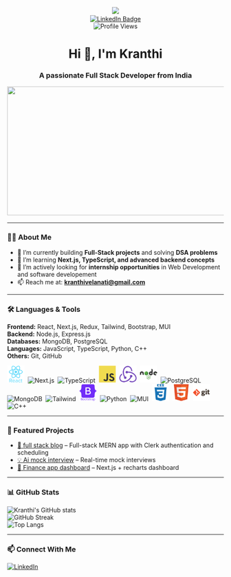 <div id="header" align="center">
  <img src="https://media.giphy.com/media/M9gbBd9nbDrOTu1Mqx/giphy.gif" width="100"/>
  
  <div id="badges">
    <a href="https://www.linkedin.com/in/kranthi-kumar-velanati/">
      <img src="https://img.shields.io/badge/LinkedIn-blue?style=for-the-badge&logo=linkedin&logoColor=white" alt="LinkedIn Badge"/>
    </a>
   
  </div>
  
  <img src="https://komarev.com/ghpvc/?username=kranthi-77&style=flat-square&color=blue" alt="Profile Views"/>
</div>

<h1 align="center">Hi 👋, I'm Kranthi</h1>
<h3 align="center">A passionate Full Stack Developer from India</h3>

<div align="center">
  <img src="https://media.giphy.com/media/dWesBcTLavkZuG35MI/giphy.gif" width="600" height="300"/>
</div>

---

### 👨‍💻 About Me
- 🔭 I’m currently building **Full-Stack projects** and solving **DSA problems**  
- 🌱 I’m learning **Next.js, TypeScript, and advanced backend concepts**  
- 👯 I’m actively looking for **internship opportunities** in Web Development and software developement
- 📫 Reach me at: **kranthivelanati@gmail.com**

---

### 🛠️ Languages & Tools
**Frontend:** React, Next.js, Redux, Tailwind, Bootstrap, MUI  
**Backend:** Node.js, Express.js  
**Databases:** MongoDB, PostgreSQL  
**Languages:** JavaScript, TypeScript, Python, C++  
**Others:** Git, GitHub  

<div>
  <img src="https://github.com/devicons/devicon/blob/master/icons/react/react-original-wordmark.svg" title="React" alt="React" width="40" height="40"/>&nbsp;
  <img src="https://cdn.jsdelivr.net/gh/devicons/devicon@latest/icons/nextjs/nextjs-original-wordmark.svg" title="Next.js" alt="Next.js" width="40" height="40"/>&nbsp;
  <img src="https://cdn.jsdelivr.net/gh/devicons/devicon@latest/icons/typescript/typescript-original.svg" title="TypeScript" alt="TypeScript" width="40" height="40"/>&nbsp;
  <img src="https://github.com/devicons/devicon/blob/master/icons/javascript/javascript-original.svg" title="JavaScript" alt="JavaScript" width="40" height="40"/>&nbsp;
  <img src="https://github.com/devicons/devicon/blob/master/icons/redux/redux-original.svg" title="Redux" alt="Redux" width="40" height="40"/>&nbsp;
  <img src="https://github.com/devicons/devicon/blob/master/icons/nodejs/nodejs-original-wordmark.svg" title="NodeJS" alt="NodeJS" width="40" height="40"/>&nbsp;
  <img src="https://cdn.jsdelivr.net/gh/devicons/devicon@latest/icons/postgresql/postgresql-original-wordmark.svg" title="PostgreSQL" alt="PostgreSQL" width="40" height="40"/>&nbsp;
  <img src="https://cdn.jsdelivr.net/gh/devicons/devicon@latest/icons/mongodb/mongodb-original-wordmark.svg" title="MongoDB" alt="MongoDB" width="40" height="40"/>&nbsp;
  <img src="https://cdn.jsdelivr.net/gh/devicons/devicon@latest/icons/tailwindcss/tailwindcss-original-wordmark.svg" title="Tailwind" alt="Tailwind" width="40" height="40"/>&nbsp;
  <img src="https://github.com/devicons/devicon/blob/master/icons/bootstrap/bootstrap-plain-wordmark.svg" title="Bootstrap" alt="Bootstrap" width="40" height="40"/>&nbsp;
  <img src="https://cdn.jsdelivr.net/gh/devicons/devicon@latest/icons/python/python-original-wordmark.svg" title="Python" alt="Python" width="40" height="40"/>&nbsp;
  <img src="https://cdn.jsdelivr.net/gh/devicons/devicon@latest/icons/materialui/materialui-original.svg" title="MUI" alt="MUI" width="40" height="40"/>&nbsp;
  <img src="https://github.com/devicons/devicon/blob/master/icons/css3/css3-plain-wordmark.svg"  title="CSS3" alt="CSS" width="40" height="40"/>&nbsp;
  <img src="https://github.com/devicons/devicon/blob/master/icons/html5/html5-original.svg" title="HTML5" alt="HTML" width="40" height="40"/>&nbsp;
  <img src="https://github.com/devicons/devicon/blob/master/icons/git/git-original-wordmark.svg" title="Git" alt="Git" width="40" height="40"/>&nbsp;
  <img src="https://cdn.jsdelivr.net/gh/devicons/devicon@latest/icons/cplusplus/cplusplus-original.svg" title="C++" alt="C++" width="40" height="40"/>&nbsp;
</div>

---

### 🚀 Featured Projects
- [📖 full stack blog](https://github.com/kranthi-77/Blog-app) – Full-stack MERN app with Clerk authentication and scheduling  
- [💡 Ai mock interview](https://github.com/kranthi-77/ai_mock_interviews) – Real-time mock interviews 
- [🚖 Finance app dashboard](https://github.com/kranthi-77/finance-app-dashboard) – Next.js + recharts dashboard 

---

### 📊 GitHub Stats
![Kranthi's GitHub stats](https://github-readme-stats.vercel.app/api?username=kranthi-77&show_icons=true&theme=radical)  
![GitHub Streak](https://streak-stats.demolab.com?user=kranthi-77&theme=radical&hide_border=true)  
![Top Langs](https://github-readme-stats.vercel.app/api/top-langs/?username=kranthi-77&layout=compact&theme=radical)

---

### 📫 Connect With Me
[![LinkedIn](https://img.shields.io/badge/LinkedIn-blue?logo=linkedin&logoColor=white)]([your-linkedin-url](https://www.linkedin.com/in/kranthi-kumar-velanati/))
